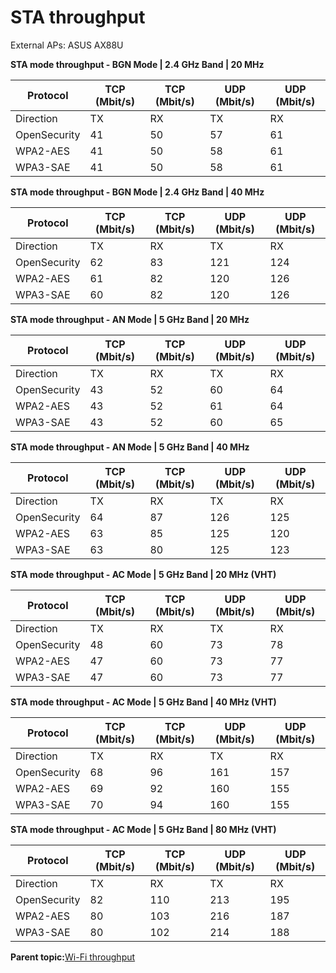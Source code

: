 # STA throughput

External APs: ASUS AX88U

**STA mode throughput - BGN Mode | 2.4 GHz Band | 20 MHz**

|Protocol|TCP \(Mbit/s\)|TCP \(Mbit/s\) |UDP \(Mbit/s\)|UDP \(Mbit/s\)|
|--------|--------------|---------------|--------------|--------------|
|Direction|TX|RX|TX|RX|
|OpenSecurity|41|50|57|61|
|WPA2-AES|41|50|58|61|
|WPA3-SAE|41|50|58|61|


**STA mode throughput - BGN Mode | 2.4 GHz Band | 40 MHz**

|Protocol|TCP \(Mbit/s\)|TCP \(Mbit/s\) |UDP \(Mbit/s\)|UDP \(Mbit/s\)|
|--------|--------------|---------------|--------------|--------------|
|Direction|TX|RX|TX|RX|
|OpenSecurity|62|83|121|124|
|WPA2-AES|61|82|120|126|
|WPA3-SAE|60|82|120|126|

**STA mode throughput - AN Mode | 5 GHz Band | 20 MHz**

|Protocol|TCP \(Mbit/s\)|TCP \(Mbit/s\) |UDP \(Mbit/s\)|UDP \(Mbit/s\)|
|--------|--------------|---------------|--------------|--------------|
|Direction|TX|RX|TX|RX|
|OpenSecurity|43|52|60|64|
|WPA2-AES|43|52|61|64|
|WPA3-SAE|43|52|60|65|

**STA mode throughput - AN Mode | 5 GHz Band | 40 MHz**

|Protocol|TCP \(Mbit/s\)|TCP \(Mbit/s\) |UDP \(Mbit/s\)|UDP \(Mbit/s\)|
|--------|--------------|---------------|--------------|--------------|
|Direction|TX|RX|TX|RX|
|OpenSecurity|64|87|126|125|
|WPA2-AES|63|85|125|120|
|WPA3-SAE|63|80|125|123|

**STA mode throughput - AC Mode | 5 GHz Band | 20 MHz (VHT)**

|Protocol|TCP \(Mbit/s\)|TCP \(Mbit/s\) |UDP \(Mbit/s\)|UDP \(Mbit/s\)|
|--------|--------------|---------------|--------------|--------------|
|Direction|TX|RX|TX|RX|
|OpenSecurity|48|60|73|78|
|WPA2-AES|47|60|73|77|
|WPA3-SAE|47|60|73|77|

**STA mode throughput - AC Mode | 5 GHz Band | 40 MHz (VHT)**

|Protocol|TCP \(Mbit/s\)|TCP \(Mbit/s\) |UDP \(Mbit/s\)|UDP \(Mbit/s\)|
|--------|--------------|---------------|--------------|--------------|
|Direction|TX|RX|TX|RX|
|OpenSecurity|68|96|161|157|
|WPA2-AES|69|92|160|155|
|WPA3-SAE|70|94|160|155|

**STA mode throughput - AC Mode | 5 GHz Band | 80 MHz (VHT)**

|Protocol|TCP \(Mbit/s\)|TCP \(Mbit/s\) |UDP \(Mbit/s\)|UDP \(Mbit/s\)|
|--------|--------------|---------------|--------------|--------------|
|Direction|TX|RX|TX|RX|
|OpenSecurity|82|110|213|195|
|WPA2-AES|80|103|216|187|
|WPA3-SAE|80|102|214|188|

**Parent topic:**[Wi-Fi throughput](../topics/wi-fi_throughput.md)

